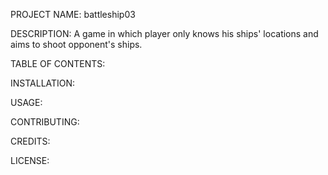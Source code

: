 PROJECT NAME:
battleship03

DESCRIPTION:
A game in which player only knows his ships' locations and aims to shoot
opponent's ships.

TABLE OF CONTENTS:

INSTALLATION:

USAGE:

CONTRIBUTING:

CREDITS:

LICENSE:
